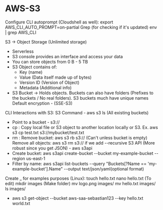 # AWS-S3

Configure CLI autoprompt (Cloudshell as well):
export AWS_CLI_AUTO_PROMPT=on-partial
Grep (for checking if it's updated)
env | grep AWS_CLI

S3 -> Object Storage (Unlimited storage)
- Serverless
- S3 console provides an interface and access your data
- You can store objects from 0 B - 5 TB
- S3 Object contains of:
    - Key (name)
    - Value (Data itself made up of bytes)
    - Version ID (Version of Object)
    - Metadata (Additional info)
- S3 Bucket -> Holds objects. Buckets can also have folders (Prefixes to the buckets / No real folders). S3 buckets much have unique names
Default encryption - (SSE-S3)

CLI Interactions with S3:
S3 Command - aws s3 ls (All existing buckets)
- Point to a bucket - s3://
- cp : Copy local file or S3 object to another location locally or S3. Ex. aws s3 cp test.txt s3://mybucket/test.txt
- rm : 
Remove bucket: aws s3 rb s3:// (Can't unless bucket is empty)
Remove all objects: aws s3 rm s3:// if we add --recursive
S3 API (More robust since you get JSON) - aws s3api 
- Create bucket: aws s3api create-bucket --bucket my-example-bucket --region us-east-1
- Filter by name: aws s3api list-buckets --query "Buckets[?Name == 'my-example-bucket'].Name" --output text/json/yaml(optional format)

Create _ for examples purposes (Linux):
touch hello.txt
nano hello.txt (To edit)
mkdir images (Make folder)
mv logo.png images/
mv hello.txt images/
ls images/

- aws s3 get-object --bucket aws-saa-sebastian123 --key hello.txt world.txt